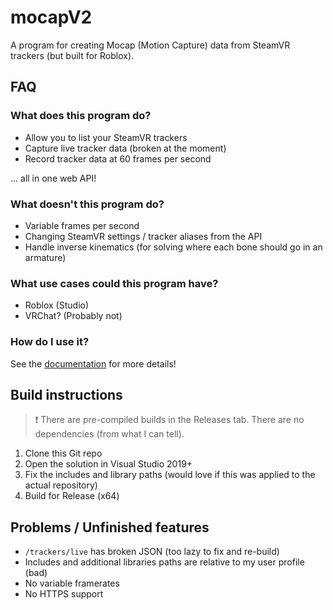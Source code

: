 # mocapV2
A program for creating Mocap (Motion Capture) data from SteamVR trackers (but built for Roblox).

## FAQ

### What does this program do?

- Allow you to list your SteamVR trackers
- Capture live tracker data (broken at the moment)
- Record tracker data at 60 frames per second

... all in one web API!

### What doesn't this program do?

- Variable frames per second
- Changing SteamVR settings / tracker aliases from the API
- Handle inverse kinematics (for solving where each bone should go in an armature)

### What use cases could this program have?

- Roblox (Studio)
- VRChat? (Probably not)

### How do I use it?

See the [documentation](docs) for more details!

## Build instructions

> :exclamation: There are pre-compiled builds in the Releases tab. There are no dependencies (from what I can tell).

1. Clone this Git repo
2. Open the solution in Visual Studio 2019+
3. Fix the includes and library paths (would love if this was applied to the actual repository)
4. Build for Release (x64)

## Problems / Unfinished features

- `/trackers/live` has broken JSON (too lazy to fix and re-build)
- Includes and additional libraries paths are relative to my user profile (bad)
- No variable framerates
- No HTTPS support
